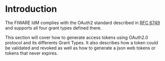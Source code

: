 # Introduction

The FIWARE IdM complies with the OAuth2 standard described in
[RFC 6749](https://datatracker.ietf.org/doc/html/rfc6749) and supports all four
grant types defined there.

This section will cover how to generate access tokens using OAuth2.0 protocol
and its differents Grant Types. It also describes how a token could be validated
and revoked as well as how to generate a json web tokens or tokens that never
expires.

